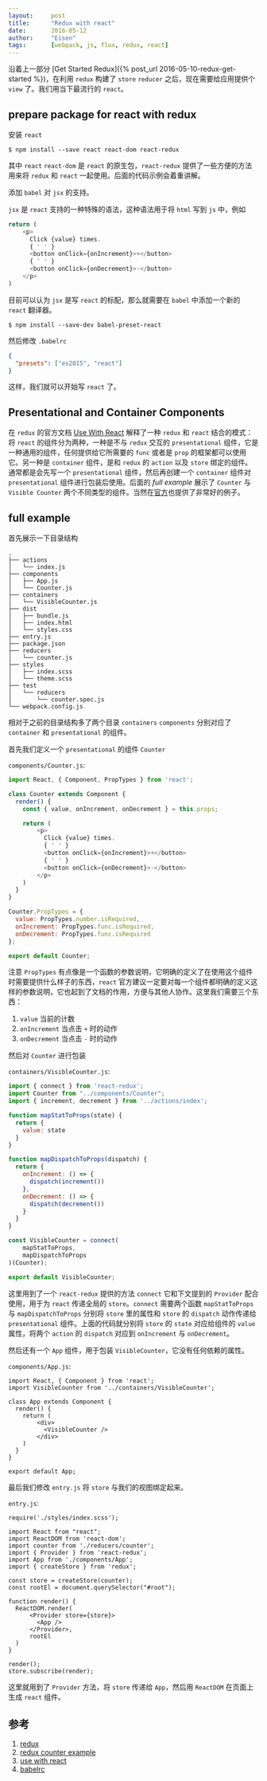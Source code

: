 ```yaml
---
layout:     post
title:      "Redux with react"
date:       2016-05-12
author:     "Eisen"
tags:       [webpack, js, flux, redux, react]
---
```


沿着上一部分 [Get Started Redux]({% post_url 2016-05-10-redux-get-started %})，在利用 `redux` 构建了 `store` `reducer` 之后，现在需要给应用提供个 `view` 了。我们用当下最流行的 `react`。

## prepare package for react with redux

安装 `react`

    $ npm install --save react react-dom react-redux
    
其中 `react` `react-dom` 是 `react` 的原生包，`react-redux` 提供了一些方便的方法用来将 `redux` 和 `react` 一起使用。后面的代码示例会着重讲解。

添加 `babel` 对 `jsx` 的支持。

`jsx` 是 `react` 支持的一种特殊的语法，这种语法用于将 `html` 写到 `js` 中，例如

```js
return (
    <p>
      Click {value} times.
      { ' ' }
      <button onClick={onIncrement}>+</button>
      { ' ' }
      <button onClick={onDecrement}>-</button>
    </p>
)
```

目前可以认为 `jsx` 是写 `react` 的标配，那么就需要在 `babel` 中添加一个新的 `react` 翻译器。

    $ npm install --save-dev babel-preset-react
    
然后修改 `.babelrc`

```json
{
  "presets": ["es2015", "react"]
}
```

这样，我们就可以开始写 `react` 了。

## Presentational and Container Components

在 `redux` 的官方文档 [Use With React](http://redux.js.org/docs/basics/UsageWithReact.html) 解释了一种 `redux` 和 `react` 结合的模式：将 `react` 的组件分为两种，一种是不与 `redux` 交互的 `presentational` 组件，它是一种通用的组件，任何提供给它所需要的 `func` 或者是 `prop` 的框架都可以使用它。另一种是 `container` 组件，是和 `redux` 的 `action` 以及 `store` 绑定的组件。通常都是会先写一个 `presentational` 组件，然后再创建一个 `container` 组件对 `presentational` 组件进行包装后使用。后面的 *full example* 展示了 `Counter` 与 `Visible Counter` 两个不同类型的组件。当然在[官方](http://redux.js.org/docs/basics/UsageWithReact.html)也提供了非常好的例子。

## full example

首先展示一下目录结构

```
.
├── actions
│   └── index.js
├── components
│   ├── App.js
│   └── Counter.js
├── containers
│   └── VisibleCounter.js
├── dist
│   ├── bundle.js
│   ├── index.html
│   └── styles.css
├── entry.js
├── package.json
├── reducers
│   └── counter.js
├── styles
│   ├── index.scss
│   └── theme.scss
├── test
│   └── reducers
│       └── counter.spec.js
└── webpack.config.js
```

相对于之前的目录结构多了两个目录 `containers` `components` 分别对应了 `container` 和 `presentational` 的组件。

首先我们定义一个 `presentational` 的组件 `Counter`

`components/Counter.js`:

```js
import React, { Component, PropTypes } from 'react';

class Counter extends Component {
  render() {
    const { value, onIncrement, onDecrement } = this.props;

    return (
        <p>
          Click {value} times.
          { ' ' }
          <button onClick={onIncrement}>+</button>
          { ' ' }
          <button onClick={onDecrement}>-</button>
        </p>
    )
  }
}

Counter.PropTypes = {
  value: PropTypes.number.isRequired,
  onIncrement: PropTypes.func.isRequired,
  onDecrement: PropTypes.func.isRequired
};

export default Counter;
```

注意 `PropTypes` 有点像是一个函数的参数说明，它明确的定义了在使用这个组件时需要提供什么样子的东西，`react` 官方建议一定要对每一个组件都明确的定义这样的参数说明，它也起到了文档的作用，方便与其他人协作。这里我们需要三个东西：

1. `value` 当前的计数
2. `onIncrement` 当点击 `+` 时的动作
3. `onDecrement` 当点击 `-` 时的动作

然后对 `Counter` 进行包装

`containers/VisibleCounter.js`:

```js
import { connect } from 'react-redux';
import Counter from "../components/Counter";
import { increment, decrement } from '../actions/index';

function mapStatToProps(state) {
  return {
    value: state
  }
}

function mapDispatchToProps(dispatch) {
  return {
    onIncrement: () => {
      dispatch(increment())
    },
    onDecrement: () => {
      dispatch(decrement())
    }
  }
}

const VisibleCounter = connect(
    mapStatToProps,
    mapDispatchToProps
)(Counter);

export default VisibleCounter;
```

这里用到了一个 `react-redux` 提供的方法 `connect` 它和下文提到的 `Provider` 配合使用，用于为 `react` 传递全局的 `store`。`connect` 需要两个函数 `mapStatToProps` 与 `mapDispatchToProps` 分别将 `store` 里的属性和 `store` 的 `dispatch` 动作传递给 `presentational` 组件。上面的代码就分别将 `store` 的 `state` 对应给组件的 `value` 属性，将两个 `action` 的 `dispatch` 对应到 `onIncrement` 与 `onDecrement`。

然后还有一个 `App` 组件，用于包装 `VisibleCounter`，它没有任何依赖的属性。

`components/App.js`:

```
import React, { Component } from 'react';
import VisibleCounter from '../containers/VisibleCounter';

class App extends Component {
  render() {
    return (
        <div>
          <VisibleCounter />
        </div>
    )
  }
}

export default App;
```

最后我们修改 `entry.js` 将 `store` 与我们的视图绑定起来。

`entry.js`:

```
require('./styles/index.scss');

import React from "react";
import ReactDOM from 'react-dom';
import counter from './reducers/counter';
import { Provider } from 'react-redux';
import App from './components/App';
import { createStore } from 'redux';

const store = createStore(counter);
const rootEl = document.querySelector("#root");

function render() {
  ReactDOM.render(
      <Provider store={store}>
        <App />
      </Provider>,
      rootEl
  )
}

render();
store.subscribe(render);
```

这里就用到了 `Provider` 方法，将 `store` 传递给 `App`，然后用 `ReactDOM` 在页面上生成 `react` 组件。

## 参考

1. [redux](http://redux.js.org)
2. [redux counter example](https://github.com/reactjs/redux/tree/master/examples/counter)
3. [use with react](http://redux.js.org/docs/basics/UsageWithReact.html)
4. [babelrc](https://babeljs.io/docs/usage/babelrc/)

